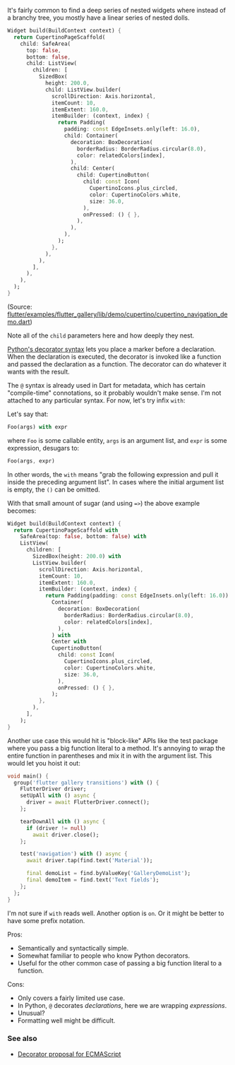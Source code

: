 It's fairly common to find a deep series of nested widgets where instead of a
branchy tree, you mostly have a linear series of nested dolls.

```dart
Widget build(BuildContext context) {
  return CupertinoPageScaffold(
    child: SafeArea(
      top: false,
      bottom: false,
      child: ListView(
        children: [
          SizedBox(
            height: 200.0,
            child: ListView.builder(
              scrollDirection: Axis.horizontal,
              itemCount: 10,
              itemExtent: 160.0,
              itemBuilder: (context, index) {
                return Padding(
                  padding: const EdgeInsets.only(left: 16.0),
                  child: Container(
                    decoration: BoxDecoration(
                      borderRadius: BorderRadius.circular(8.0),
                      color: relatedColors[index],
                    ),
                    child: Center(
                      child: CupertinoButton(
                        child: const Icon(
                          CupertinoIcons.plus_circled,
                          color: CupertinoColors.white,
                          size: 36.0,
                        ),
                        onPressed: () { },
                      ),
                    ),
                  ),
                );
              },
            ),
          ),
        ],
      ),
    ),
  );
}
```

(Source: [flutter/examples/flutter_gallery/lib/demo/cupertino/cupertino_navigation_demo.dart][source])

[source]: https://github.com/flutter/flutter/blob/master/examples/flutter_gallery/lib/demo/cupertino/cupertino_navigation_demo.dart#L286-L410

Note all of the `child` parameters here and how deeply they nest.

[Python's decorator syntax][python] lets you place a marker before a
declaration. When the declaration is executed, the decorator is invoked like a
function and passed the declaration as a function. The decorator can do whatever
it wants with the result.

[python]: https://www.python.org/dev/peps/pep-0318/

The `@` syntax is already used in Dart for metadata, which has certain
"compile-time" connotations, so it probably wouldn't make sense. I'm not
attached to any particular syntax. For now, let's try infix `with`:

Let's say that:

```dart
Foo(args) with expr
```

where `Foo` is some callable entity, `args` is an argument list, and `expr` is
some expression, desugars to:

```dart
Foo(args, expr)
```

In other words, the `with` means "grab the following expression and pull it
inside the preceding argument list". In cases where the initial argument list is
empty, the `()` can be omitted.

With that small amount of sugar (and using `=>`) the above example becomes:

```dart
Widget build(BuildContext context) {
  return CupertinoPageScaffold with
    SafeArea(top: false, bottom: false) with
    ListView(
      children: [
        SizedBox(height: 200.0) with
        ListView.builder(
          scrollDirection: Axis.horizontal,
          itemCount: 10,
          itemExtent: 160.0,
          itemBuilder: (context, index) {
            return Padding(padding: const EdgeInsets.only(left: 16.0)) with
              Container(
                decoration: BoxDecoration(
                  borderRadius: BorderRadius.circular(8.0),
                  color: relatedColors[index],
                ),
              ) with
              Center with
              CupertinoButton(
                child: const Icon(
                  CupertinoIcons.plus_circled,
                  color: CupertinoColors.white,
                  size: 36.0,
                ),
                onPressed: () { },
              );
          },
        ),
      ],
    );
}
```

Another use case this would hit is "block-like" APIs like the test package where
you pass a big function literal to a method. It's annoying to wrap the entire
function in parentheses and mix it in with the argument list. This would let you
hoist it out:

```dart
void main() {
  group('flutter gallery transitions') with () {
    FlutterDriver driver;
    setUpAll with () async {
      driver = await FlutterDriver.connect();
    };

    tearDownAll with () async {
      if (driver != null)
        await driver.close();
    };

    test('navigation') with () async {
      await driver.tap(find.text('Material'));

      final demoList = find.byValueKey('GalleryDemoList');
      final demoItem = find.text('Text fields');
    };
  };
}
```

I'm not sure if `with` reads well. Another option is `on`. Or it might be
better to have some prefix notation.

Pros:

- Semantically and syntactically simple.
- Somewhat familiar to people who know Python decorators.
- Useful for the other common case of passing a big function literal to a
  function.

Cons:

- Only covers a fairly limited use case.
- In Python, `@` decorates *declarations*, here we are wrapping *expressions*.
- Unusual?
- Formatting well might be difficult.

### See also

- [Decorator proposal for ECMAScript](https://medium.com/google-developers/exploring-es7-decorators-76ecb65fb841)
